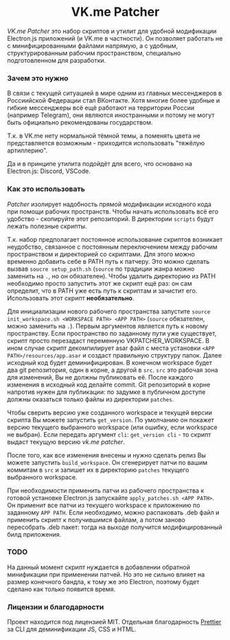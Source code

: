 <div align="center">
    <h1>VK.me Patcher</h1>
</div>

_VK.me Patcher_ это набор скриптов и утилит для удобной модификации Electron.js приложений (и VK.me в частности). Он позволяет работать не с минифицированными файлами напрямую, а с удобным, структурированным рабочим пространством, специально подготовленном для разработки.

### Зачем это нужно
В связи с текущей ситуацией в мире одним из главных мессенджеров в Россиийской Федерации стал ВКонтакте. Хотя многие более удобные и гибкие мессенджеры всё ещё работают на территории России (например Telegram), они являются иностранными и потому не могут быть официально рекомендованы государством.

Т.к. в VK.me нету нормальной тёмной темы, а поменять цвета не представляется возможным - приходится использовать "тяжёлую артиллерию".

Да и в принципе утилита подойдёт для всего, что основано на Electron.js: Discord, VSCode.

### Как это использовать
_Patcher_ изолирует надобность прямой модификации исходного кода при помощи рабочих пространств. Чтобы начать использовать всё его удобство - скопируйте этот репозиторий. В директории `scripts` будут лежать полезные скрипты.

Т.к. набор предполагает постоянное использование скриптов возникает неудобство, связанное с постоянным переключением между рабочим пространством и директорией со скриптами. Для этого можно временно добавить себе в PATH путь к патчеру. Это можно сделать вызвав `soucre setup_path.sh` (`source` по традиции жанра можно заменить на `.`, но он обязателен). Чтобы удалить директорию из PATH необходимо просто запустить этот же скрипт ещё раз: он сам определит, что в PATH уже есть путь к скриптам и зачистит его. Использовать этот скрипт **необязательно**.

Для инициализации нового рабочего пространства запустите `source init_workspace.sh <WORKSPACE PATH> <APP PATH>` (`source` обязателен, можно заменить на `.`). Первым аргументов является путь к новому пространству. Если пространство по заданному пути уже существует, скрипт просто перезадаст переменную VKPATCHER_WORKSPACE. В ином случае скрипт декомпилирует asar файл с места установки `<APP PATH>/resources/app.asar` и создаст правильную структуру папок. Далее исходный код будет деминифицирован. В конечном workspace будет два git репозитория, один в корне, а другой в `src`. `src` это рабочая зона для изменений, Вы не должны публиковать её. После каждого изменения в исходный код делайте commit. Git репозиторий в корне напротив нужен для публикации: по задумке в публичном доступе должны оказаться только файлы из директории `patches`.

Чтобы сверить версию уже созданного workspace и текущей версии скрипта Вы можете запустить `get_version`. По умолчанию он покажет версию текущего выбранного workspace (или ошибку, если workspace не выбран). Если передать аргумент `cli`: `get_version cli` - то скрипт выдаст текущую версию _vk.me patcher_.

После того, как все изменения внесены и нужно сделать релиз Вы можете запустить `build_workspace`. Он сгенерирует патчи по вашим коммитам в `src` и запишет их в директорию `patches` текущего выбранного workspace.

При необходимости применить патчи из рабочего пространства к готовой установке Electron.js запускайте `apply_patches.sh <APP PATH>`. Он применит все патчи из текущего workspace к приложению по заданному `APP PATH`. Если необходимо, можно распаковать .deb файл и применить скрипт к получившимся файлам, а потом заново пересобрать .deb пакет: тогда на выходе получится модифицированный билд приложения.

### TODO
На данный момент скрипт нуждается в добавлении обратной минификации при применении патчей. Но это не сильно влияет на размер конечного бандла, к тому же это Electron, поэтому будет сделано как только появится время.

### Лицензии и благодарности
Проект находится под лицензией MIT.
Отдельная благодарность [Prettier](https://github.com/prettier/prettier) за CLI для деминификации JS, CSS и HTML.
